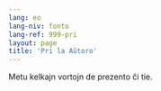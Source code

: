 ```yaml
---
lang: eo
lang-niv: fonto
lang-ref: 999-pri
layout: page
title: 'Pri la Aŭtoro'
---
```


Metu kelkajn vortojn de prezento ĉi tie.
